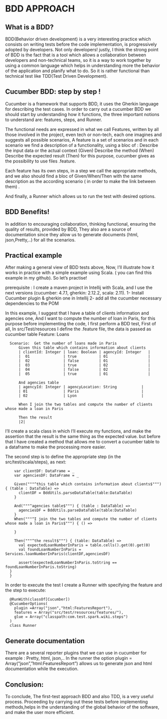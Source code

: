 # BDD APPROACH                                                            

## What is a BDD?                                      
BDD(Behavior driven development) is a very interesting  practice which consists on writing tests before the code implementation,  is progressively adopted by developers. Not only developers! justly, I think the strong point of BDD is the fact that is a tool which allows a collaboration between developers and non-technical teams, so it is a way to work together by using a common language which helps in understanding more the behavior of the application and planify what to do. So it is rather functional than technical test like TDD(Test Driven Development).

## Cucumber BDD:  step by step !
Cucumber is a framework that supports BDD, it uses the Gherkin language  for describing the test cases.
In order to carry out a cucumber BDD we should start by understanding how it functions, the three important notions to understand are: features, steps, and Runner.

The functional needs are expressed in what we call Features, written by all those involved in the project, even tech or non-tech, each one imagines and suggests all possible scenarios, A feature is a set of scenarios and in each scenario we find a description of a functionality, using a bloc of :
Describe the input data or the actual context (Given)
Describe the method (When)
Describe the expected result (Then)
for this purpose, cucumber gives as the possibility to use files .feature.

Each feature has its own steps, in a step we call the appropriate methods, and we also should find a bloc of Given/When/Then with the same description as the according scenario ( in order to make the link between them) .

And finally, a Runner which allows us to run the test  with desired options. 


## BDD Benefits!
In addition to encouraging collaboration,  thinking functional, ensuring the quality of results, provided by BDD, They also are a source of documentation since they allow us to generate  documents (html, json,Pretty,..) for all the scenarios.

## Practical example 
After making a general view of BDD tests above, Now, I’ll illustrate how it works in practice with a simple example using Scala. ( you can find this example in my github). So let’s practise!

prerequisite : 
I create a maven project in Intellij with Scala, and I use the next versions (cucumber: 4.7.1,  gherkin: 2.12.2, scala: 2.11).
1- Install Cucumber plugin & gherkin one in Intellij
2- add all the cucumber necessary dependencies to the POM

In this example, I suggest that I have a table of clients information and agencies one, And I want to compute the number of loan in Paris, for this purpose before implementing the code, I first perform a BDD test, 
First of all, In src/Test/resources I define the .feature file, the data is passed as cucumber table 
Feature: Loans

      Scenario:  Get the number of loans made in Paris
          Given this table which contains information about clients
          | clientId: Integer | loan: Boolean | agencyId: Integer   |
          |  01               | true          | 01                  |
          |  02               | false         | 01                  |
          |  03               | true          | 02                  |
          |  04               | false         | 02                  |
          |  05               | true          | 01                  |

          And agencies table
          | agencyId: Integer | agencyLocation: String           |
          | 01                | Paris                            |
          | 02                | Lyon                             |

          When I join the two tables and compute the number of clients whose made a loan in Paris

          Then the result
          |2|

I’ll create a scala class in which I’ll execute my functions, and make the assertion that the result is the same thing as the expected value. but before that I have created a method that allows me to convert a cucumber table to a dataframe to make the processing more easier. 

The second step is to define the appropriate step (in the src/test/scala/steps), as next:

        var clientDF: DataFrame = _
        var agenciesDF: DataFrame = _

        Given("""^this table which contains information about clients$""") { (table : DataTable) =>
          clientDF = BddUtils.parseDataTable(table:DataTable)
        }

        And("""^agencies table$""") { (table : DataTable) =>
          agenciesDF = BddUtils.parseDataTable(table:DataTable)
        }
        When("""^I join the two tables and compute the number of clients whose made a loan in Paris$""") { () =>

        }

        Then("""^the result$""") { (table: DataTable) =>
          val expectedLoanNumberInParis = table.cells().get(0).get(0)
          val foundLoanNumberInParis = Services.loanNumberInParis(clientDF,agenciesDF)

          assert(expectedLoanNumberInParis.toString == foundLoanNumberInParis.toString)
      }
      }


In order to execute the test I create a Runner with specifying the feature and the step to execute:

      @RunWith(classOf[Cucumber])
      @CucumberOptions(
        plugin =Array("json","html:FeaturesReport"),
        features = Array("src/test/resources/features/"),
        glue = Array("classpath:com.test.spark.wiki.steps")
      )
      class Runner

## Generate documentation

There are a several reporter plugins that we can use in cucumber for example : Pretty, html, json,.. 
In the runner  the option plugin = Array(“json”,”html:FeaturesReport”) allows us to generate json and html documentation while the execution.




## Conclusion:
To conclude, The first-test approach BDD and also TDD, is a very useful process. Proceeding by carrying out  these tests before implementing methods,helps in the understanding of the global behavior of the software, and make the user more efficient.
